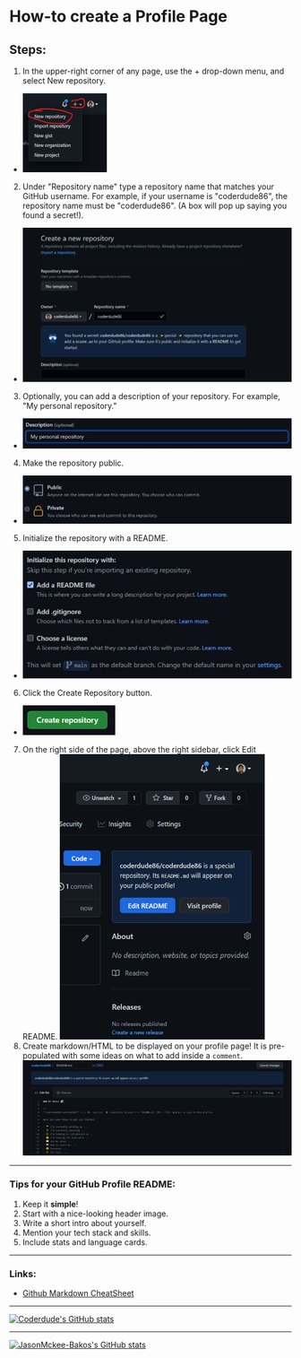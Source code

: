 # How-to create a Profile Page


## Steps:

 1. In the upper-right corner of any page, use the + drop-down menu, and select New repository.

  - ![Create a New Repo](./images/new_repo.png)

2. Under "Repository name" type a repository name that matches your GitHub username. For example, if your username is "coderdude86", the repository name must be "coderdude86". (A box will pop up saying you found a secret!).
  - ![Create a New Repo](./images/create_new.png)
3. Optionally, you can add a description of your repository. For example, "My personal repository."
  - ![Create a New Repo](./images/repo_description.png.jpg)
4. Make the repository public.
  - ![Create a New Repo](./images/public_repo.png.jpg)
5. Initialize the repository with a README.
  - ![Create a New Repo](./images/initialize_with_README.png.jpg)
6. Click the Create Repository button.
  - ![Create a New Repo](./images/create_repo_button.png.jpg)
7. On the right side of the page, above the right sidebar, click Edit README.
![Create a New Repo](./images/edit_readme_button.png)
8. Create markdown/HTML to be displayed on your profile page! It is pre-populated with some ideas on what to add inside a `comment`.
![Create a New Repo](./images/edit_readme.png)
---

### Tips for your GitHub Profile README:
1. Keep it **simple**!
2. Start with a nice-looking header image.
3. Write a short intro about yourself.
4. Mention your tech stack and skills.
5. Include stats and language cards.

<!-- https://github.com/anuraghazra/github-readme-stats -->

---
### Links:
 - [Github Markdown CheatSheet](https://dev.to/sameerkatija/github-markdown-cheat-sheet-everything-you-need-to-know-to-write-readme-md-2eca)

---

[![Coderdude's GitHub stats](https://github-readme-stats.vercel.app/api?username=coderdude86)](https://github.com/coderdude86)

___

[![JasonMckee-Bakos's GitHub stats](https://github-readme-stats.vercel.app/api?username=JasonMckee-Bakos)](https://github.com/JasonMckee-Bakos)

